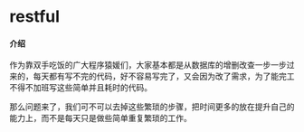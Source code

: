 # restful

#### 介绍

作为靠双手吃饭的广大程序猿媛们，大家基本都是从数据库的增删改查一步一步过来的，每天都有写不完的代码，好不容易写完了，又会因为改了需求，为了能完工不得不加班写这些简单并且耗时的代码。

那么问题来了，我们可不可以去掉这些繁琐的步骤，把时间更多的放在提升自己的能力上，而不是每天只是做些简单重复繁琐的工作。
